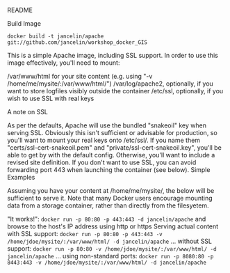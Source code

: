 
README

Build Image

    docker build -t jancelin/apache git://github.com/jancelin/workshop_docker_GIS

This is a simple Apache image, including SSL support. In order to use this image effectively, you'll need to mount:

/var/www/html for your site content (e.g. using "-v /home/me/mysite/:/var/www/html/")
/var/log/apache2, optionally, if you want to store logfiles visibly outside the container
/etc/ssl, optionally, if you wish to use SSL with real keys

A note on SSL

As per the defaults, Apache will use the bundled "snakeoil" key when serving SSL. Obviously this isn't sufficient or advisable for production, so you'll want to mount your real keys onto /etc/ssl/. If you name them "certs/ssl-cert-snakeoil.pem" and "private/ssl-cert-snakeoil.key", you'll be able to get by with the default config. Otherwise, you'll want to include a revised site definition. If you don't want to use SSL, you can avoid forwarding port 443 when launching the container (see below).
Simple Examples

Assuming you have your content at /home/me/mysite/, the below will be sufficient to serve it. Note that many Docker users encourage mounting data from a storage container, rather than directly from the filesyetem.

"It works!": ```docker run -p 80:80 -p 443:443 -d jancelin/apache``` and browse to the host's IP address using http or https
Serving actual content with SSL support: ```docker run -p 80:80 -p 443:443 -v /home/jdoe/mysite/:/var/www/html/ -d jancelin/apache```
... without SSL support: ```docker run -p 80:80 -v /home/jdoe/mysite/:/var/www/html/ -d jancelin/apache```
    ... using non-standard ports: ```docker run -p 8080:80 -p 8443:443 -v /home/jdoe/mysite/:/var/www/html/ -d jancelin/apache```

